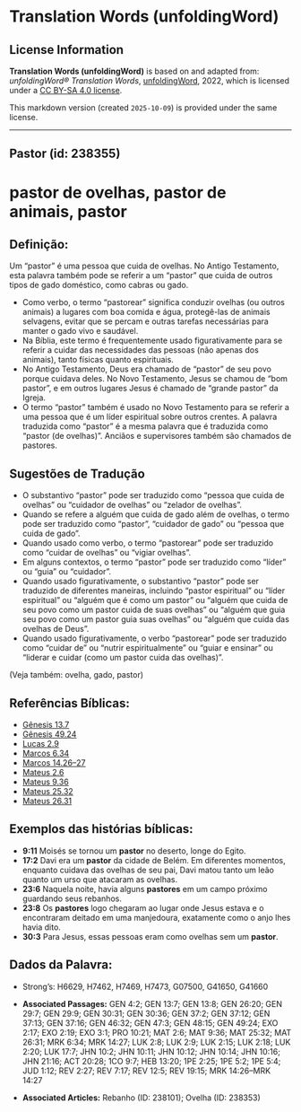 # Translation Words (unfoldingWord)

## License Information

**Translation Words (unfoldingWord)** is based on and adapted from: _unfoldingWord® Translation Words_, [unfoldingWord](https://unfoldingword.org/utw), 2022, which is licensed under a [CC BY-SA 4.0 license](https://creativecommons.org/licenses/by-sa/4.0/legalcode.en).

This markdown version (created `2025-10-09`) is provided under the same license.



--------------------------------

## Pastor (id: 238355)

pastor de ovelhas, pastor de animais, pastor
============================================

Definição:
----------

Um “pastor” é uma pessoa que cuida de ovelhas. No Antigo Testamento, esta palavra também pode se referir a um “pastor” que cuida de outros tipos de gado doméstico, como cabras ou gado.

* Como verbo, o termo “pastorear” significa conduzir ovelhas (ou outros animais) a lugares com boa comida e água, protegê\-las de animais selvagens, evitar que se percam e outras tarefas necessárias para manter o gado vivo e saudável.
* Na Bíblia, este termo é frequentemente usado figurativamente para se referir a cuidar das necessidades das pessoas (não apenas dos animais), tanto físicas quanto espirituais.
* No Antigo Testamento, Deus era chamado de “pastor” de seu povo porque cuidava deles. No Novo Testamento, Jesus se chamou de “bom pastor”, e em outros lugares Jesus é chamado de “grande pastor” da Igreja.
* O termo “pastor” também é usado no Novo Testamento para se referir a uma pessoa que é um líder espiritual sobre outros crentes. A palavra traduzida como “pastor” é a mesma palavra que é traduzida como “pastor (de ovelhas)”. Anciãos e supervisores também são chamados de pastores.

Sugestões de Tradução
---------------------

* O substantivo “pastor” pode ser traduzido como “pessoa que cuida de ovelhas” ou “cuidador de ovelhas” ou “zelador de ovelhas”.
* Quando se refere a alguém que cuida de gado além de ovelhas, o termo pode ser traduzido como “pastor”, “cuidador de gado” ou “pessoa que cuida de gado”.
* Quando usado como verbo, o termo “pastorear” pode ser traduzido como “cuidar de ovelhas” ou “vigiar ovelhas”.
* Em alguns contextos, o termo “pastor” pode ser traduzido como “líder” ou “guia” ou “cuidador”.
* Quando usado figurativamente, o substantivo “pastor” pode ser traduzido de diferentes maneiras, incluindo “pastor espiritual” ou “líder espiritual” ou “alguém que é como um pastor” ou “alguém que cuida de seu povo como um pastor cuida de suas ovelhas” ou “alguém que guia seu povo como um pastor guia suas ovelhas” ou “alguém que cuida das ovelhas de Deus”.
* Quando usado figurativamente, o verbo “pastorear” pode ser traduzido como “cuidar de” ou “nutrir espiritualmente” ou “guiar e ensinar” ou “liderar e cuidar (como um pastor cuida das ovelhas)”.

(Veja também: ovelha, gado, pastor)

Referências Bíblicas:
---------------------

* [Gênesis 13\.7](https://ref.ly/Gen13:7)
* [Gênesis 49\.24](https://ref.ly/Gen49:24)
* [Lucas 2\.9](https://ref.ly/Luke2:9)
* [Marcos 6\.34](https://ref.ly/Mark6:34)
* [Marcos 14\.26–27](https://ref.ly/Mark14:26-Mark14:27)
* [Mateus 2\.6](https://ref.ly/Matt2:6)
* [Mateus 9\.36](https://ref.ly/Matt9:36)
* [Mateus 25\.32](https://ref.ly/Matt25:32)
* [Mateus 26\.31](https://ref.ly/Matt26:31)

Exemplos das histórias bíblicas:
--------------------------------

* **9:11** Moisés se tornou um **pastor** no deserto, longe do Egito.
* **17:2** Davi era um **pastor** da cidade de Belém. Em diferentes momentos, enquanto cuidava das ovelhas de seu pai, Davi matou tanto um leão quanto um urso que atacaram as ovelhas.
* **23:6** Naquela noite, havia alguns **pastores** em um campo próximo guardando seus rebanhos.
* **23:8** Os **pastores** logo chegaram ao lugar onde Jesus estava e o encontraram deitado em uma manjedoura, exatamente como o anjo lhes havia dito.
* **30:3** Para Jesus, essas pessoas eram como ovelhas sem um **pastor**.

Dados da Palavra:
-----------------

* Strong’s: H6629, H7462, H7469, H7473, G07500, G41650, G41660

* **Associated Passages:** GEN 4:2; GEN 13:7; GEN 13:8; GEN 26:20; GEN 29:7; GEN 29:9; GEN 30:31; GEN 30:36; GEN 37:2; GEN 37:12; GEN 37:13; GEN 37:16; GEN 46:32; GEN 47:3; GEN 48:15; GEN 49:24; EXO 2:17; EXO 2:19; EXO 3:1; PRO 10:21; MAT 2:6; MAT 9:36; MAT 25:32; MAT 26:31; MRK 6:34; MRK 14:27; LUK 2:8; LUK 2:9; LUK 2:15; LUK 2:18; LUK 2:20; LUK 17:7; JHN 10:2; JHN 10:11; JHN 10:12; JHN 10:14; JHN 10:16; JHN 21:16; ACT 20:28; 1CO 9:7; HEB 13:20; 1PE 2:25; 1PE 5:2; 1PE 5:4; JUD 1:12; REV 2:27; REV 7:17; REV 12:5; REV 19:15; MRK 14:26–MRK 14:27
* **Associated Articles:** Rebanho (ID: 238101); Ovelha (ID: 238353)

